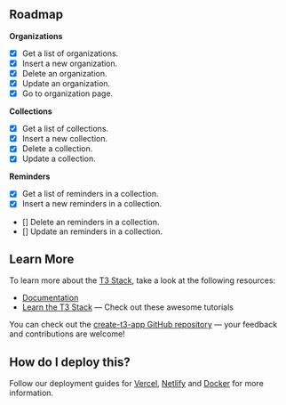 ## Roadmap

**Organizations**

- [x] Get a list of organizations.
- [x] Insert a new organization.
- [x] Delete an organization.
- [x] Update an organization.
- [x] Go to organization page.

**Collections**

- [x] Get a list of collections.
- [x] Insert a new collection.
- [x] Delete a collection.
- [x] Update a collection.

**Reminders**

- [x] Get a list of reminders in a collection.
- [x] Insert a new reminders in a collection.
- [] Delete an reminders in a collection.
- [] Update an reminders in a collection.

## Learn More

To learn more about the [T3 Stack](https://create.t3.gg/), take a look at the following resources:

- [Documentation](https://create.t3.gg/)
- [Learn the T3 Stack](https://create.t3.gg/en/faq#what-learning-resources-are-currently-available) — Check out these awesome tutorials

You can check out the [create-t3-app GitHub repository](https://github.com/t3-oss/create-t3-app) — your feedback and contributions are welcome!

## How do I deploy this?

Follow our deployment guides for [Vercel](https://create.t3.gg/en/deployment/vercel), [Netlify](https://create.t3.gg/en/deployment/netlify) and [Docker](https://create.t3.gg/en/deployment/docker) for more information.
